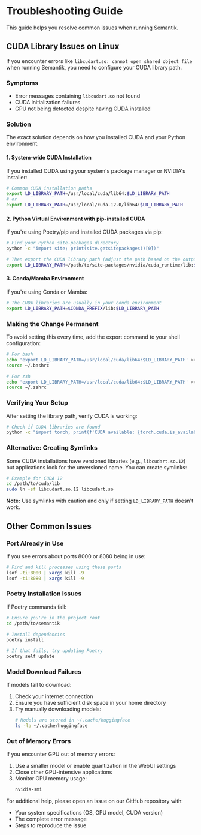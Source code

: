 # Troubleshooting Guide

This guide helps you resolve common issues when running Semantik.

## CUDA Library Issues on Linux

If you encounter errors like `libcudart.so: cannot open shared object file` when running Semantik, you need to configure your CUDA library path.

### Symptoms
- Error messages containing `libcudart.so` not found
- CUDA initialization failures
- GPU not being detected despite having CUDA installed

### Solution

The exact solution depends on how you installed CUDA and your Python environment:

#### 1. System-wide CUDA Installation
If you installed CUDA using your system's package manager or NVIDIA's installer:

```bash
# Common CUDA installation paths
export LD_LIBRARY_PATH=/usr/local/cuda/lib64:$LD_LIBRARY_PATH
# or
export LD_LIBRARY_PATH=/usr/local/cuda-12.0/lib64:$LD_LIBRARY_PATH
```

#### 2. Python Virtual Environment with pip-installed CUDA
If you're using Poetry/pip and installed CUDA packages via pip:

```bash
# Find your Python site-packages directory
python -c "import site; print(site.getsitepackages()[0])"

# Then export the CUDA library path (adjust the path based on the output above)
export LD_LIBRARY_PATH=/path/to/site-packages/nvidia/cuda_runtime/lib:$LD_LIBRARY_PATH
```

#### 3. Conda/Mamba Environment
If you're using Conda or Mamba:

```bash
# The CUDA libraries are usually in your conda environment
export LD_LIBRARY_PATH=$CONDA_PREFIX/lib:$LD_LIBRARY_PATH
```

### Making the Change Permanent

To avoid setting this every time, add the export command to your shell configuration:

```bash
# For bash
echo 'export LD_LIBRARY_PATH=/usr/local/cuda/lib64:$LD_LIBRARY_PATH' >> ~/.bashrc
source ~/.bashrc

# For zsh
echo 'export LD_LIBRARY_PATH=/usr/local/cuda/lib64:$LD_LIBRARY_PATH' >> ~/.zshrc
source ~/.zshrc
```

### Verifying Your Setup

After setting the library path, verify CUDA is working:

```bash
# Check if CUDA libraries are found
python -c "import torch; print(f'CUDA available: {torch.cuda.is_available()}')"
```

### Alternative: Creating Symlinks

Some CUDA installations have versioned libraries (e.g., `libcudart.so.12`) but applications look for the unversioned name. You can create symlinks:

```bash
# Example for CUDA 12
cd /path/to/cuda/lib
sudo ln -sf libcudart.so.12 libcudart.so
```

**Note:** Use symlinks with caution and only if setting `LD_LIBRARY_PATH` doesn't work.

## Other Common Issues

### Port Already in Use

If you see errors about ports 8000 or 8080 being in use:

```bash
# Find and kill processes using these ports
lsof -ti:8000 | xargs kill -9
lsof -ti:8080 | xargs kill -9
```

### Poetry Installation Issues

If Poetry commands fail:

```bash
# Ensure you're in the project root
cd /path/to/semantik

# Install dependencies
poetry install

# If that fails, try updating Poetry
poetry self update
```

### Model Download Failures

If models fail to download:

1. Check your internet connection
2. Ensure you have sufficient disk space in your home directory
3. Try manually downloading models:
   ```bash
   # Models are stored in ~/.cache/huggingface
   ls -la ~/.cache/huggingface
   ```

### Out of Memory Errors

If you encounter GPU out of memory errors:

1. Use a smaller model or enable quantization in the WebUI settings
2. Close other GPU-intensive applications
3. Monitor GPU memory usage:
   ```bash
   nvidia-smi
   ```

For additional help, please open an issue on our GitHub repository with:
- Your system specifications (OS, GPU model, CUDA version)
- The complete error message
- Steps to reproduce the issue